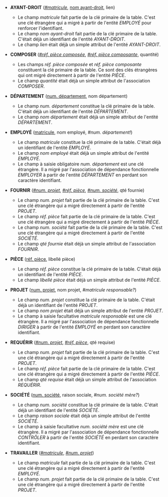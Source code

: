 <!-- Generated by Mocodo 4.0.2 -->

- **AYANT-DROIT** (<ins>_#matricule_</ins>, <ins>nom ayant-droit</ins>, lien)
  - Le champ _matricule_ fait partie de la clé primaire de la table. C'est une clé étrangère qui a migré à partir de l'entité _EMPLOYÉ_ pour renforcer l'identifiant.
  - Le champ _nom ayant-droit_ fait partie de la clé primaire de la table. C'était déjà un identifiant de l'entité _AYANT-DROIT_.
  - Le champ _lien_ était déjà un simple attribut de l'entité _AYANT-DROIT_.

- **COMPOSER** (<ins>_#réf. pièce composée_</ins>, <ins>_#réf. pièce composante_</ins>, quantité)
  - Les champs _réf. pièce composée_ et _réf. pièce composante_ constituent la clé primaire de la table. Ce sont des clés étrangères qui ont migré directement à partir de l'entité _PIÈCE_.
  - Le champ _quantité_ était déjà un simple attribut de l'association _COMPOSER_.

- **DÉPARTEMENT** (<ins>num. département</ins>, nom département)
  - Le champ _num. département_ constitue la clé primaire de la table. C'était déjà un identifiant de l'entité _DÉPARTEMENT_.
  - Le champ _nom département_ était déjà un simple attribut de l'entité _DÉPARTEMENT_.

- **EMPLOYÉ** (<ins>matricule</ins>, nom employé, _#num. département!_)
  - Le champ _matricule_ constitue la clé primaire de la table. C'était déjà un identifiant de l'entité _EMPLOYÉ_.
  - Le champ _nom employé_ était déjà un simple attribut de l'entité _EMPLOYÉ_.
  - Le champ à saisie obligatoire _num. département_ est une clé étrangère. Il a migré par l'association de dépendance fonctionnelle _EMPLOYER_ à partir de l'entité _DÉPARTEMENT_ en perdant son caractère identifiant.

- **FOURNIR** (<ins>_#num. projet_</ins>, <ins>_#réf. pièce_</ins>, <ins>_#num. société_</ins>, qté fournie)
  - Le champ _num. projet_ fait partie de la clé primaire de la table. C'est une clé étrangère qui a migré directement à partir de l'entité _PROJET_.
  - Le champ _réf. pièce_ fait partie de la clé primaire de la table. C'est une clé étrangère qui a migré directement à partir de l'entité _PIÈCE_.
  - Le champ _num. société_ fait partie de la clé primaire de la table. C'est une clé étrangère qui a migré directement à partir de l'entité _SOCIÉTÉ_.
  - Le champ _qté fournie_ était déjà un simple attribut de l'association _FOURNIR_.

- **PIÈCE** (<ins>réf. pièce</ins>, libellé pièce)
  - Le champ _réf. pièce_ constitue la clé primaire de la table. C'était déjà un identifiant de l'entité _PIÈCE_.
  - Le champ _libellé pièce_ était déjà un simple attribut de l'entité _PIÈCE_.

- **PROJET** (<ins>num. projet</ins>, nom projet, _#matricule responsable?_)
  - Le champ _num. projet_ constitue la clé primaire de la table. C'était déjà un identifiant de l'entité _PROJET_.
  - Le champ _nom projet_ était déjà un simple attribut de l'entité _PROJET_.
  - Le champ à saisie facultative _matricule responsable_ est une clé étrangère. Il a migré par l'association de dépendance fonctionnelle _DIRIGER_ à partir de l'entité _EMPLOYÉ_ en perdant son caractère identifiant.

- **REQUÉRIR** (<ins>_#num. projet_</ins>, <ins>_#réf. pièce_</ins>, qté requise)
  - Le champ _num. projet_ fait partie de la clé primaire de la table. C'est une clé étrangère qui a migré directement à partir de l'entité _PROJET_.
  - Le champ _réf. pièce_ fait partie de la clé primaire de la table. C'est une clé étrangère qui a migré directement à partir de l'entité _PIÈCE_.
  - Le champ _qté requise_ était déjà un simple attribut de l'association _REQUÉRIR_.

- **SOCIÉTÉ** (<ins>num. société</ins>, raison sociale, _#num. société mère?_)
  - Le champ _num. société_ constitue la clé primaire de la table. C'était déjà un identifiant de l'entité _SOCIÉTÉ_.
  - Le champ _raison sociale_ était déjà un simple attribut de l'entité _SOCIÉTÉ_.
  - Le champ à saisie facultative _num. société mère_ est une clé étrangère. Il a migré par l'association de dépendance fonctionnelle _CONTRÔLER_ à partir de l'entité _SOCIÉTÉ_ en perdant son caractère identifiant.

- **TRAVAILLER** (<ins>_#matricule_</ins>, <ins>_#num. projet_</ins>)
  - Le champ _matricule_ fait partie de la clé primaire de la table. C'est une clé étrangère qui a migré directement à partir de l'entité _EMPLOYÉ_.
  - Le champ _num. projet_ fait partie de la clé primaire de la table. C'est une clé étrangère qui a migré directement à partir de l'entité _PROJET_.
